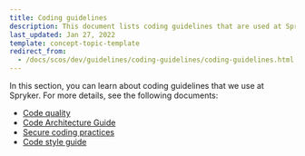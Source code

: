 ```yaml
---
title: Coding guidelines
description: This document lists coding guidelines that are used at Spryker
last_updated: Jan 27, 2022
template: concept-topic-template
redirect_from:
  - /docs/scos/dev/guidelines/coding-guidelines/coding-guidelines.html
---
```


In this section, you can learn about coding guidelines that we use at Spryker. For more details, see the following documents:

* [Code quality](/docs/dg/dev/guidelines/coding-guidelines/code-quality.html)
* [Code Architecture Guide](/docs/dg/dev/guidelines/coding-guidelines/code-architecture-guide.html)
* [Secure coding practices](/docs/dg/dev/guidelines/coding-guidelines/secure-coding-practices.html)
* [Code style guide](/docs/dg/dev/guidelines/coding-guidelines/code-style-guide.html)
